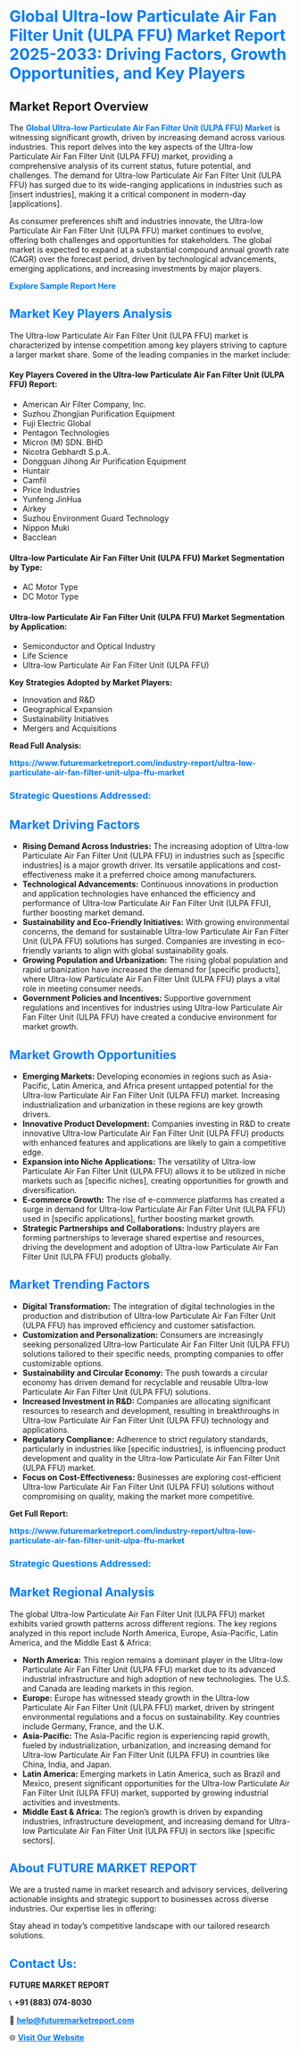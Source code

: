<h1 style="color: #007BFF;">Global Ultra-low Particulate Air Fan Filter Unit (ULPA FFU) Market Report 2025-2033: Driving Factors, Growth Opportunities, and Key Players</h1>

<section id="overview">
<h2>Market Report Overview</h2>
<p>The <a href="https://www.futuremarketreport.com/industry-report/ultra-low-particulate-air-fan-filter-unit-ulpa-ffu-market" style="color: #007BFF; text-decoration: none;"><strong>Global Ultra-low Particulate Air Fan Filter Unit (ULPA FFU) Market</strong></a> is witnessing significant growth, driven by increasing demand across various industries. This report delves into the key aspects of the Ultra-low Particulate Air Fan Filter Unit (ULPA FFU) market, providing a comprehensive analysis of its current status, future potential, and challenges. The demand for Ultra-low Particulate Air Fan Filter Unit (ULPA FFU) has surged due to its wide-ranging applications in industries such as [insert industries], making it a critical component in modern-day [applications].</p>
<p>As consumer preferences shift and industries innovate, the Ultra-low Particulate Air Fan Filter Unit (ULPA FFU) market continues to evolve, offering both challenges and opportunities for stakeholders. The global market is expected to expand at a substantial compound annual growth rate (CAGR) over the forecast period, driven by technological advancements, emerging applications, and increasing investments by major players.</p>
</section>

<section id="overview">
<p><a href="https://www.futuremarketreport.com/request-sample/reportId=128033" style="color: #007BFF; text-decoration: none;"><strong>Explore Sample Report Here</strong></a></p>
</section>

<section id="key-players">
<h2 style="color: #007BFF;">Market Key Players Analysis</h2>
<p>The Ultra-low Particulate Air Fan Filter Unit (ULPA FFU) market is characterized by intense competition among key players striving to capture a larger market share. Some of the leading companies in the market include:</p>
<h4>Key Players Covered in the Ultra-low Particulate Air Fan Filter Unit (ULPA FFU) Report:</h4>
<ul><li>American Air Filter Company, Inc.</li><li>Suzhou Zhongjian Purification Equipment</li><li>Fuji Electric Global</li><li>Pentagon Technologies</li><li>Micron (M) SDN. BHD</li><li>Nicotra Gebhardt S.p.A.</li><li>Dongguan Jihong Air Purification Equipment</li><li>Huntair</li><li>Camfil</li><li>Price Industries</li><li>Yunfeng JinHua</li><li>Airkey</li><li>Suzhou Environment Guard Technology</li><li>Nippon Muki</li><li>Bacclean</li></ul>
<h4>Ultra-low Particulate Air Fan Filter Unit (ULPA FFU) Market Segmentation by Type:</h4>
<ul><li>AC Motor Type</li><li>DC Motor Type</li></ul>

<h4>Ultra-low Particulate Air Fan Filter Unit (ULPA FFU) Market Segmentation by Application:</h4>
<ul><li>Semiconductor and Optical Industry</li><li>Life Science</li><li>Ultra-low Particulate Air Fan Filter Unit (ULPA FFU)</li></ul>
<p><strong>Key Strategies Adopted by Market Players:</strong></p>
<ul>
<li>Innovation and R&D</li>
<li>Geographical Expansion</li>
<li>Sustainability Initiatives</li>
<li>Mergers and Acquisitions</li>
</ul>
</section>

<section>
<p><strong>Read Full Analysis: </strong></p><a href="https://www.futuremarketreport.com/industry-report/ultra-low-particulate-air-fan-filter-unit-ulpa-ffu-market" style="color: #007BFF; text-decoration: none;"><strong>https://www.futuremarketreport.com/industry-report/ultra-low-particulate-air-fan-filter-unit-ulpa-ffu-market</strong></a>
<h3 style="color: #007BFF;">Strategic Questions Addressed:</h3>
</section>

<section id="driving-factors">
<h2 style="color: #007BFF;">Market Driving Factors</h2>
<ul>
<li><strong>Rising Demand Across Industries:</strong> The increasing adoption of Ultra-low Particulate Air Fan Filter Unit (ULPA FFU) in industries such as [specific industries] is a major growth driver. Its versatile applications and cost-effectiveness make it a preferred choice among manufacturers.</li>
<li><strong>Technological Advancements:</strong> Continuous innovations in production and application technologies have enhanced the efficiency and performance of Ultra-low Particulate Air Fan Filter Unit (ULPA FFU), further boosting market demand.</li>
<li><strong>Sustainability and Eco-Friendly Initiatives:</strong> With growing environmental concerns, the demand for sustainable Ultra-low Particulate Air Fan Filter Unit (ULPA FFU) solutions has surged. Companies are investing in eco-friendly variants to align with global sustainability goals.</li>
<li><strong>Growing Population and Urbanization:</strong> The rising global population and rapid urbanization have increased the demand for [specific products], where Ultra-low Particulate Air Fan Filter Unit (ULPA FFU) plays a vital role in meeting consumer needs.</li>
<li><strong>Government Policies and Incentives:</strong> Supportive government regulations and incentives for industries using Ultra-low Particulate Air Fan Filter Unit (ULPA FFU) have created a conducive environment for market growth.</li>
</ul>
</section>

<section id="growth-opportunities">
<h2 style="color: #007BFF;">Market Growth Opportunities</h2>
<ul>
<li><strong>Emerging Markets:</strong> Developing economies in regions such as Asia-Pacific, Latin America, and Africa present untapped potential for the Ultra-low Particulate Air Fan Filter Unit (ULPA FFU) market. Increasing industrialization and urbanization in these regions are key growth drivers.</li>
<li><strong>Innovative Product Development:</strong> Companies investing in R&D to create innovative Ultra-low Particulate Air Fan Filter Unit (ULPA FFU) products with enhanced features and applications are likely to gain a competitive edge.</li>
<li><strong>Expansion into Niche Applications:</strong> The versatility of Ultra-low Particulate Air Fan Filter Unit (ULPA FFU) allows it to be utilized in niche markets such as [specific niches], creating opportunities for growth and diversification.</li>
<li><strong>E-commerce Growth:</strong> The rise of e-commerce platforms has created a surge in demand for Ultra-low Particulate Air Fan Filter Unit (ULPA FFU) used in [specific applications], further boosting market growth.</li>
<li><strong>Strategic Partnerships and Collaborations:</strong> Industry players are forming partnerships to leverage shared expertise and resources, driving the development and adoption of Ultra-low Particulate Air Fan Filter Unit (ULPA FFU) products globally.</li>
</ul>
</section>

<section id="trending-factors">
<h2 style="color: #007BFF;">Market Trending Factors</h2>
<ul>
<li><strong>Digital Transformation:</strong> The integration of digital technologies in the production and distribution of Ultra-low Particulate Air Fan Filter Unit (ULPA FFU) has improved efficiency and customer satisfaction.</li>
<li><strong>Customization and Personalization:</strong> Consumers are increasingly seeking personalized Ultra-low Particulate Air Fan Filter Unit (ULPA FFU) solutions tailored to their specific needs, prompting companies to offer customizable options.</li>
<li><strong>Sustainability and Circular Economy:</strong> The push towards a circular economy has driven demand for recyclable and reusable Ultra-low Particulate Air Fan Filter Unit (ULPA FFU) solutions.</li>
<li><strong>Increased Investment in R&D:</strong> Companies are allocating significant resources to research and development, resulting in breakthroughs in Ultra-low Particulate Air Fan Filter Unit (ULPA FFU) technology and applications.</li>
<li><strong>Regulatory Compliance:</strong> Adherence to strict regulatory standards, particularly in industries like [specific industries], is influencing product development and quality in the Ultra-low Particulate Air Fan Filter Unit (ULPA FFU) market.</li>
<li><strong>Focus on Cost-Effectiveness:</strong> Businesses are exploring cost-efficient Ultra-low Particulate Air Fan Filter Unit (ULPA FFU) solutions without compromising on quality, making the market more competitive.</li>
</ul>
</section>

<section>
<p><strong>Get Full Report: </strong></p><a href="https://www.futuremarketreport.com/industry-report/ultra-low-particulate-air-fan-filter-unit-ulpa-ffu-market" style="color: #007BFF; text-decoration: none;"><strong>https://www.futuremarketreport.com/industry-report/ultra-low-particulate-air-fan-filter-unit-ulpa-ffu-market</strong></a>
<h3 style="color: #007BFF;">Strategic Questions Addressed:</h3>
</section>


<section id="regional-analysis">
<h2 style="color: #007BFF;">Market Regional Analysis</h2>
<p>The global Ultra-low Particulate Air Fan Filter Unit (ULPA FFU) market exhibits varied growth patterns across different regions. The key regions analyzed in this report include North America, Europe, Asia-Pacific, Latin America, and the Middle East & Africa:</p>
<ul>
<li><strong>North America:</strong> This region remains a dominant player in the Ultra-low Particulate Air Fan Filter Unit (ULPA FFU) market due to its advanced industrial infrastructure and high adoption of new technologies. The U.S. and Canada are leading markets in this region.</li>
<li><strong>Europe:</strong> Europe has witnessed steady growth in the Ultra-low Particulate Air Fan Filter Unit (ULPA FFU) market, driven by stringent environmental regulations and a focus on sustainability. Key countries include Germany, France, and the U.K.</li>
<li><strong>Asia-Pacific:</strong> The Asia-Pacific region is experiencing rapid growth, fueled by industrialization, urbanization, and increasing demand for Ultra-low Particulate Air Fan Filter Unit (ULPA FFU) in countries like China, India, and Japan.</li>
<li><strong>Latin America:</strong> Emerging markets in Latin America, such as Brazil and Mexico, present significant opportunities for the Ultra-low Particulate Air Fan Filter Unit (ULPA FFU) market, supported by growing industrial activities and investments.</li>
<li><strong>Middle East & Africa:</strong> The region’s growth is driven by expanding industries, infrastructure development, and increasing demand for Ultra-low Particulate Air Fan Filter Unit (ULPA FFU) in sectors like [specific sectors].</li>
</ul>
</section>

<footer>
<h2 style="color: #007BFF;">About FUTURE MARKET REPORT</h2>
<p>We are a trusted name in market research and advisory services, delivering actionable insights and strategic support to businesses across diverse industries. Our expertise lies in offering:</p>

<p>Stay ahead in today’s competitive landscape with our tailored research solutions.</p>

<h2 style="color: #007BFF;">Contact Us:</h2>
<p><strong>FUTURE MARKET REPORT</strong></p>
<p>📞 <strong>+91 (883) 074-8030</strong></p>
<p>📧 <strong><a href="mailto:help@futuremarketreport.com" style="color: #007BFF;">help@futuremarketreport.com</a></strong></p>
<p>🌐 <strong><a href="https://www.futuremarketreport.com/" style="color: #007BFF;">Visit Our Website</a></strong></p>
</footer>